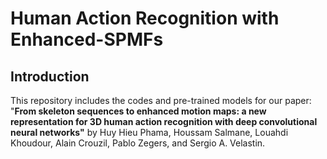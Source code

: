 # Human Action Recognition with Enhanced-SPMFs

## Introduction

This repository includes the codes and pre-trained models for our paper: "**From skeleton sequences to enhanced motion maps: a new representation for 3D human action recognition with deep convolutional neural networks"** by Huy Hieu Phama, Houssam Salmane, Louahdi Khoudour, Alain Crouzil, Pablo Zegers, and Sergio A. Velastin.

